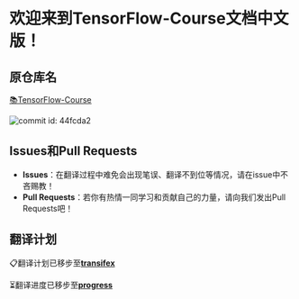 # 欢迎来到TensorFlow-Course文档中文版！

## 原仓库名

[📚TensorFlow-Course](https://github.com/machinelearningmindset/TensorFlow-Course)

![commit id: 44fcda2](https://img.shields.io/badge/commit%20id-44fcda2-blue.svg)

## Issues和Pull Requests

- **Issues**：在翻译过程中难免会出现笔误、翻译不到位等情况，请在issue中不吝赐教！
- **Pull Requests**：若你有热情一同学习和贡献自己的力量，请向我们发出Pull Requests吧！

## 翻译计划

📋翻译计划已移步至[**transifex**](https://www.transifex.com/pynickle/tensorflow-course)

⏳翻译进度已移步至[**progress**](progress.md)


